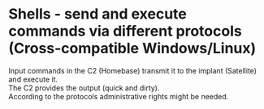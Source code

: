 # Shells - send and execute commands via different protocols (Cross-compatible Windows/Linux)

  Input commands in the C2 (Homebase) transmit it to the implant (Satellite) and execute it.\
  The C2 provides the output (quick and dirty).\
  According to the protocols administrative rights might be needed.
